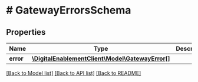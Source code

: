 # # GatewayErrorsSchema

## Properties

Name | Type | Description | Notes
------------ | ------------- | ------------- | -------------
**error** | [**\DigitalEnablementClient\Model\GatewayError[]**](GatewayError.md) |  | [optional] 

[[Back to Model list]](../../README.md#documentation-for-models) [[Back to API list]](../../README.md#documentation-for-api-endpoints) [[Back to README]](../../README.md)


